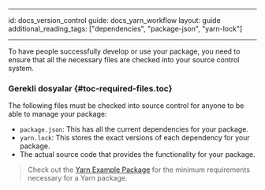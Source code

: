 * * *

id: docs_version_control guide: docs_yarn_workflow layout: guide additional_reading_tags: ["dependencies", "package-json", "yarn-lock"]

* * *

To have people successfully develop or use your package, you need to ensure that all the necessary files are checked into your source control system.

### Gerekli dosyalar [](#toc-required-files){#toc-required-files.toc}

The following files must be checked into source control for anyone to be able to manage your package:

- `package.json`: This has all the current dependencies for your package.
- `yarn.lock`: This stores the exact versions of each dependency for your package.
- The actual source code that provides the functionality for your package.

> Check out the [Yarn Example Package](https://github.com/yarnpkg/example-yarn-package) for the minimum requirements necessary for a Yarn package.